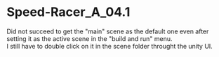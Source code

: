 # Speed-Racer_A_04.1

Did not succeed to get the "main" scene as the default one even after setting it as the active scene in the "build and run" menu.   
I still have to double click on it in the scene folder throught the unity UI.
